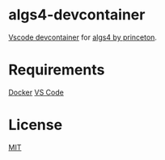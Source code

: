 # algs4-devcontainer

[Vscode devcontainer](https://code.visualstudio.com/docs/remote/containers) for [algs4 by princeton](https://algs4.cs.princeton.edu/home/).

# Requirements

[Docker](https://www.docker.com/products/docker-desktop/)
[VS Code](https://code.visualstudio.com/)

# License

[MIT](/LICENSE)
